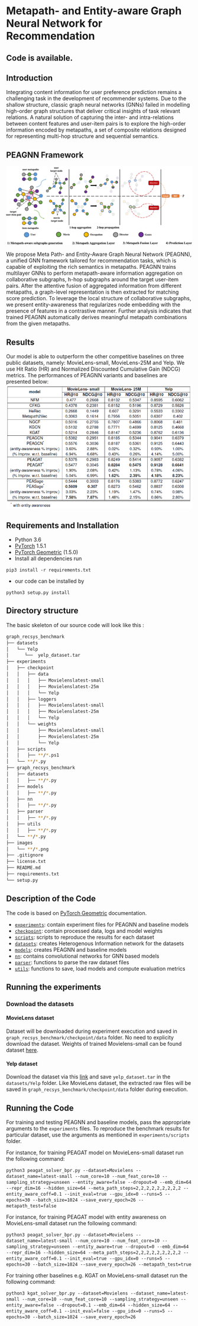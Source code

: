# Metapath- and Entity-aware Graph Neural Network for Recommendation
## Code is available.

## Introduction

Integrating content information for user preference prediction remains a challenging task in the development of recommender systems.
Due to the shallow structure, classic graph neural networks (GNNs) failed in modelling high-order graph structures that deliver critical insights of task relevant relations.
A natural solution of capturing the inter- and intra-relations between content features and user-item pairs is to explore the high-order information encoded by metapaths, a set of composite relations designed for representing multi-hop structure and sequential semantics.

<!-- <img align="left" src="./images/HIN.png" width="400" height="400">
<img align="left" src="./images/schema.png" width="300" height="100">
<img align="left" src="./images/metapaths.png" width="300" height="300"> --> 

## PEAGNN Framework 

![framework](images/framework.png)

We propose Meta Path- and Entity-Aware Graph Neural Network (PEAGNN), a unified GNN framework tailored for recommendation tasks, which is capable of exploiting the rich semantics in metapaths. PEAGNN trains multilayer GNNs to perform metapath-aware information aggregation on collaborative subgraphs, h-hop subgraphs around the target user-item pairs. After the attentive fusion of aggregated information from different metapaths, a graph-level representation is then extracted for matching score prediction. To leverage the local structure of collaborative subgraphs, we present entity-awareness that regularizes node embedding with the presence of features in a contrastive manner. Further analysis indicates that trained PEAGNN automatically derives meaningful metapath combinations from the given metapaths.

## Results
Our model is able to outperform the other competitive baselines on three public datasets, namely: MovieLens-small, MovieLens-25M and Yelp. We use Hit Ratio (HR) and Normalized Discounted Cumulative Gain (NDCG) metrics.
The performances of PEAGNN variants and baselines are presented below:
![results](images/results.png)

## Requirements and Installation
* Python 3.6
* [PyTorch](http://pytorch.org/) 1.5.1
* [PyTorch Geometric](https://github.com/rusty1s/pytorch_geometric) (1.5.0)
* Install all dependencies run
```
pip3 install -r requirements.txt
```
* our code can be installed by
```
python3 setup.py install
```

## Directory structure

The basic skeleton of our source code will look like this :
```bash
graph_recsys_benchmark
├── datasets
│   └── Yelp
│      └──  yelp_dataset.tar
├── experiments
│   ├── checkpoint
│   │   ├── data
│   │   │   ├── Movielenslatest-small
│   │   │   ├── Movielenslatest-25m
│   │   │   └── Yelp
│   │   ├── loggers
│   │   │   ├── Movielenslatest-small
│   │   │   ├── Movielenslatest-25m
│   │   │   └── Yelp
│   │   └── weights
│   │       ├── Movielenslatest-small
│   │       ├── Movielenslatest-25m
│   │       └── Yelp
│   ├── scripts
│   │   ├── **/*.ps1
│   └── **/*.py
├── graph_recsys_benchmark
│   ├── datasets
│   │   ├── **/*.py
│   ├── models
│   │   ├── **/*.py
│   ├── nn
│   │   ├── **/*.py
│   ├── parser
│   │   ├── **/*.py
│   ├── utils
│   │   ├── **/*.py
│   └── **/*.py
├── images
│   └── **/*.png
├── .gitignore
├── license.txt
├── README.md
├── requirements.txt
└── setup.py
```

## Description of the Code
The code is based on [PyTorch Geometric](https://github.com/rusty1s/pytorch_geometric) documentation. 

- [`experiments`](experiments): contain experiment files for PEAGNN and baseline models
- [`checkpoint`](experiments/checkpoint): contain processed data, logs and model weights
- [`scripts`](experiments/scripts): scripts to reproduce the results for each dataset
- [`datasets`](graph_recsys_benchmark/datasets): creates Heterogenous Information network for the datasets
- [`models`](graph_recsys_benchmark/models): creates PEAGNN and baseline models 
- [`nn`](graph_recsys_benchmark/nn): contains convolutional networks for GNN based models
- [`parser`](graph_recsys_benchmark/parser): functions to parse the raw dataset files
- [`utils`](graph_recsys_benchmark/utils): functions to save, load models and compute evaluation metrics

## Running the experiments 

### Download the datasets
#### MovieLens dataset

Dataset will be downloaded during experiment execution and saved in ``graph_recsys_benchmark/checkpoint/data`` folder. No need to explicity download the dataset. Weights of trained Movielens-small can be found dataset [here](experiments/checkpoint/weights/Movielenslatest-small).

#### Yelp dataset

Download the dataset via this [link](https://www.yelp.com/dataset/download) and save ``yelp_dataset.tar``  in the ``datasets/Yelp`` folder.
Like MovieLens dataset, the extracted raw files will be saved in ``graph_recsys_benchmark/checkpoint/data`` folder during execution.

## Running the Code

For training and testing PEAGNN and baseline models, pass the appropriate arguments to the ``experiments`` files.
To reproduce the benchmark results for particular dataset, use the arguments as mentioned in ``experiments/scripts`` folder.

For instance, for training PEAGAT model on MovieLens-small dataset run the following command:

```
python3 peagat_solver_bpr.py --dataset=Movielens --dataset_name=latest-small --num_core=10 --num_feat_core=10 --sampling_strategy=unseen --entity_aware=false --dropout=0 --emb_dim=64 --repr_dim=16 --hidden_size=64 --meta_path_steps=2,2,2,2,2,2,2,2,2 --entity_aware_coff=0.1 --init_eval=true --gpu_idx=0 --runs=5 --epochs=30 --batch_size=1024 --save_every_epoch=26 --metapath_test=false
```

For instance, for training PEAGAT model with entity awareness on MovieLens-small dataset run the following command:

```
python3 peagat_solver_bpr.py --dataset=Movielens --dataset_name=latest-small --num_core=10 --num_feat_core=10 --sampling_strategy=unseen --entity_aware=true --dropout=0 --emb_dim=64 --repr_dim=16 --hidden_size=64 --meta_path_steps=2,2,2,2,2,2,2,2,2 --entity_aware_coff=0.1 --init_eval=true --gpu_idx=0 --runs=5 --epochs=30 --batch_size=1024 --save_every_epoch=26 --metapath_test=true
```

For training other baselines e.g. KGAT on MovieLens-small dataset run the following command:

```
python3 kgat_solver_bpr.py --dataset=Movielens --dataset_name=latest-small --num_core=10 --num_feat_core=10 --sampling_strategy=unseen --entity_aware=false --dropout=0.1 --emb_dim=64 --hidden_size=64 --entity_aware_coff=0.1 --init_eval=false --gpu_idx=0 --runs=5 --epochs=30 --batch_size=1024 --save_every_epoch=26
```












